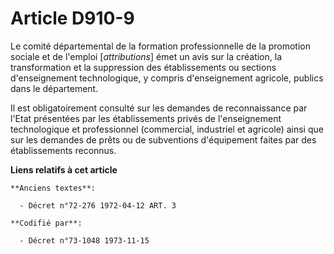 # Article D910-9

Le comité départemental de la formation professionnelle de la promotion sociale et de l'emploi [*attributions*] émet un avis
sur la création, la transformation et la suppression des établissements ou sections d'enseignement technologique, y compris
d'enseignement agricole, publics dans le département.

Il est obligatoirement consulté sur les demandes de reconnaissance par l'Etat présentées par les établissements privés de
l'enseignement technologique et professionnel (commercial, industriel et agricole) ainsi que sur les demandes de prêts ou de
subventions d'équipement faites par des établissements reconnus.

**Liens relatifs à cet article**

	**Anciens textes**:

	  - Décret n°72-276 1972-04-12 ART. 3

	**Codifié par**:

	  - Décret n°73-1048 1973-11-15
